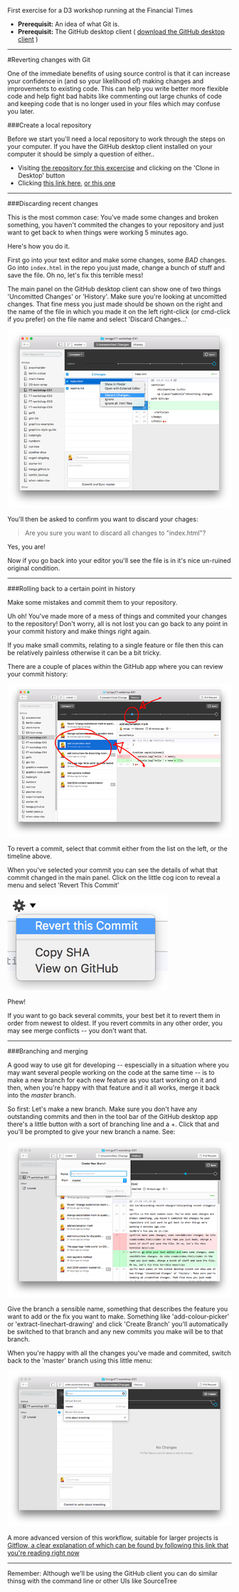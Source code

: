 First exercise for a D3 workshop running at the Financial Times

 * __Prerequisit:__ An idea of what Git is.
 * __Prerequisit:__ The GitHub desktop client ( [download the GitHub desktop client](https://desktop.github.com/) )
---
#Reverting changes with Git

One of the immediate benefits of using source control is that it can increase your confidence in (and so your likelihood of) making changes and improvements to existing code. This can help you write better more flexible code and help fight bad habits like commenting out large chunks of code and keeping code that is no longer used in your files which may confuse you later.

###Create a local repository

Before we start you'll need a local repository to work through the steps on your computer. If you have the GitHub desktop client installed on your computer it should be simply a question of either..

 * Visiting [the repository for this excercise](https://github.com/tomgp/FT-workshop-EX1) and clicking on the 'Clone in Desktop' button
 * Clicking [this link here](github-mac://openRepo/https://github.com/tomgp/FT-workshop-EX1), [or this one](github-mac://openRepo/https://github.com/tomgp/FT-workshop-EX1)

---

###Discarding recent changes

This is the most common case: You've made some changes and broken something, you haven't commited the changes to your repository and just want to get back to when things were working 5 minutes ago.

Here's how you do it.

First go into your text editor and make some changes, some *BAD* changes. Go into `index.html` in the repo you just made, change a bunch of stuff and save the file. Oh no, let's fix this terrible mess!

The main panel on the GitHub desktop client can show one of two things 'Uncomitted Changes' or 'History'. Make sure you're looking at uncomitted changes. That fine mess you just made should be shown on the right and the name of the file in which you made it on the left right-click (or cmd-click if you prefer) on the file name and select 'Discard Changes...'

![Discard changes menu](discard-changes.png)

You'll then be asked to confirm you want to discard your chages:

> Are you sure you want to discard all changes to "index.html"?

Yes, you are!

Now if you go back into your editor you'll see the file is in it's nice un-ruined original condition.

---

###Rolling back to a certain point in history

Make some mistakes and commit them to your repository.

Uh oh! You've made more of a mess of things and commited your changes to the repository! Don't worry, all is not lost you can go back to any point in your commit history and make things right again.

If you make small commits, relating to a single feature or file then this can be relatively painless  otherwise it can be a bit tricky. 

There are a couple of places within the GitHub app where you can review your commit history:

![places hwere you can navigate through your commit history](commit-history.png)

To revert a commit, select that commit either from the list on the left, or the timeline above.

When you've selected your commit you can see the details of what that commit changed in the main panel. Click on the little cog icon to reveal a menu and select 'Revert This Commit'

![revert this commit](revert-menu.png)

Phew!

If you want to go back several commits, your best bet it to revert them in order from newest to oldest. If you revert commits in any other order, you may see merge conflicts -- you don't want that.

---

###Branching and merging

A good way to use git for developing -- espescially in a situation where you may want several people working on the code at the same time -- is to make a new branch for each new feature as you start working on it and then, when you're happy with that feature and it all works, merge it back into the *master* branch.

So first: Let's make a new branch. Make sure you don't have any outstanding commits and then in the tool bar of the GitHub desktop app there's a little button with a sort of branching line and a +. Click that and you'll be prompted to give your new branch a name. See:

![branch dialogue](branch-dialogue.png)

Give the branch a sensible name, something that describes the feature you want to add or the fix you want to make. Something like 'add-colour-picker' or 'extract-linechart-drawing' and click 'Create Branch' you'll automatically be switched to that branch and any new commits you make will be to that branch. 

When you're happy with all the changes you've made and commited, switch back to the 'master' branch using this little menu:

![switch branch](switch-branch.png)

A more advanced version of this workflow, suitable for larger projects is [Gitflow, a clear explanation of which can be found by following this link that you're reading right now](https://www.atlassian.com/git/tutorials/comparing-workflows/gitflow-workflow/)

---
Remember: Although we'll be using the GitHub client you can do similar thinsg with the command line or other UIs like SourceTree